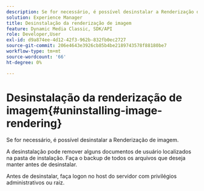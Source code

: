 ```yaml
---
description: Se for necessário, é possível desinstalar a Renderização de imagem.
solution: Experience Manager
title: Desinstalação da renderização de imagem
feature: Dynamic Media Classic, SDK/API
role: Developer,User
exl-id: d9a874ee-4d12-42f3-962b-832fb0ec2727
source-git-commit: 206e4643e3926cb85b4be2189743578f88180be7
workflow-type: tm+mt
source-wordcount: '66'
ht-degree: 0%

---
```


# Desinstalação da renderização de imagem{#uninstalling-image-rendering}

Se for necessário, é possível desinstalar a Renderização de imagem.

A desinstalação pode remover alguns documentos de usuário localizados na pasta de instalação. Faça o backup de todos os arquivos que deseja manter antes de desinstalar.

Antes de desinstalar, faça logon no host do servidor com privilégios administrativos ou raiz.
